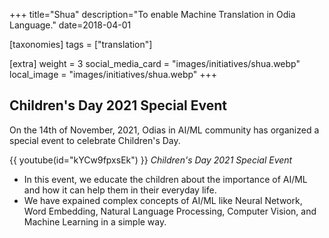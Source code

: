 +++
title="Shua"
description="To enable Machine Translation in Odia Language."
date=2018-04-01

[taxonomies]
tags = ["translation"]

[extra]
weight = 3
social_media_card = "images/initiatives/shua.webp"
local_image = "images/initiatives/shua.webp"
+++

## Children's Day 2021 Special Event

On the 14th of November, 2021, Odias in AI/ML community has organized a special event to celebrate Children's Day.

{{ youtube(id="kYCw9fpxsEk") }}
*Children's Day 2021 Special Event*

* In this event, we educate the children about the importance of AI/ML and how it can help them in their everyday life.
* We have expained complex concepts of AI/ML like Neural Network, Word Embedding, Natural Language Processing, Computer Vision, and Machine Learning in a simple way.